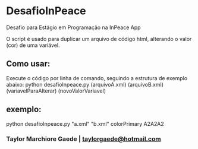 # DesafioInPeace
Desafio para Estágio em Programação na InPeace App

O script é usado para duplicar um arquivo de código html, alterando o valor (cor) de uma variável.

## Como usar:

Execute o código por linha de comando, seguindo a estrutura de exemplo abaixo:
python desafioInpeace.py  (arquivoA.xml) (arquivoB.xml) (variavelParaAlterar) (novoValorVariavel)

## exemplo:
python desafioInpeace.py  "a.xml" "b.xml" colorPrimary A2A2A2




### Taylor Marchiore Gaede | taylorgaede@hotmail.com
